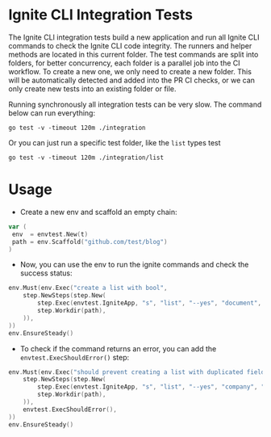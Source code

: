 # Ignite CLI Integration Tests

The Ignite CLI integration tests build a new application and run all Ignite CLI commands to check the Ignite CLI code integrity. The runners and helper methods are located in this current folder. The test commands are split into folders, for better concurrency, each folder is a parallel job into the CI workflow. To create a new one, we only need to create a new folder. This will be automatically detected and added into the PR CI checks, or we can only create new tests into an existing folder or file.

Running synchronously all integration tests can be very slow. The command below can run everything:

```shell
go test -v -timeout 120m ./integration
```

Or you can just run a specific test folder, like the `list` types test

```shell
go test -v -timeout 120m ./integration/list
```

# Usage

- Create a new env and scaffold an empty chain:

```go
var (
 env  = envtest.New(t)
 path = env.Scaffold("github.com/test/blog")
)
```

- Now, you can use the env to run the ignite commands and check the success status:

```go
env.Must(env.Exec("create a list with bool",
    step.NewSteps(step.New(
        step.Exec(envtest.IgniteApp, "s", "list", "--yes", "document", "signed:bool"),
        step.Workdir(path),
    )),
))
env.EnsureSteady()
```

- To check if the command returns an error, you can add the `envtest.ExecShouldError()` step:

```go
env.Must(env.Exec("should prevent creating a list with duplicated fields",
    step.NewSteps(step.New(
        step.Exec(envtest.IgniteApp, "s", "list", "--yes", "company", "name", "name"),
        step.Workdir(path),
    )),
    envtest.ExecShouldError(),
))
env.EnsureSteady()
```
